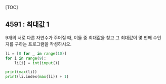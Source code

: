 [TOC]

## 4591 : 최대값 1

9개의 서로 다른 자연수가 주어질 때, 이들 중 최대값을 찾고 그 최대값이 몇 번째 수인지를 구하는 프로그램을 작성하시오.

``` python
li = [0 for _ in range(10)]
for i in range(9):
    li[i] = int(input())

print(max(li))
print(li.index(max(li)) + 1)
```
